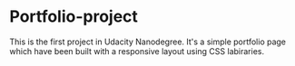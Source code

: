 # Portfolio-project

This is the first project in Udacity Nanodegree. It's a simple portfolio page which have been built with a responsive layout using CSS labiraries.
